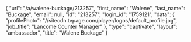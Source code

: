 {
    "url": "\/a\/walene-buckage\/213257",
    "first_name": "Walene",
    "last_name": "Buckage",
    "email": null,
    "id": "213257",
    "login_id": "1759121",
    "data": {
        "profilePhoto": "\/\/sitecdn.tvpage.com\/player\/logos\/default_profile.jpg",
        "job_title": "Lancome Counter Manager"
    },
    "type": "captivate",
    "layout": "ambassador",
    "title": "Walene Buckage"
}
